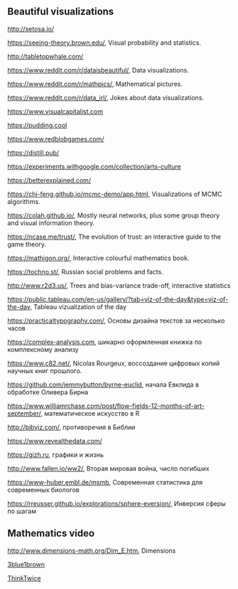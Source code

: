 ## Beautiful visualizations

http://setosa.io/

https://seeing-theory.brown.edu/, Visual probability and statistics.

http://tabletopwhale.com/

https://www.reddit.com/r/dataisbeautiful/, Data visualizations. 

https://www.reddit.com/r/mathpics/, Mathematical pictures.

https://www.reddit.com/r/data_irl/, Jokes about data visualizations.

https://www.visualcapitalist.com

https://pudding.cool

https://www.redblobgames.com/

https://distill.pub/

https://experiments.withgoogle.com/collection/arts-culture

https://betterexplained.com/

https://chi-feng.github.io/mcmc-demo/app.html, Visualizations of MCMC algorithms.

https://colah.github.io/, Mostly neural networks, plus some group theory and visual information theory.

https://ncase.me/trust/, The evolution of trust: an interactive guide to the game theory.

https://mathigon.org/, Interactive colourful mathematics book.

https://tochno.st/, Russian social problems and facts.

http://www.r2d3.us/, Trees and bias-variance trade-off, interactive statistics

https://public.tableau.com/en-us/gallery/?tab=viz-of-the-day&type=viz-of-the-day, Tableau vizualization of the day

https://practicaltypography.com/, Основы дизайна текстов за несколько часов

https://complex-analysis.com, шикарно оформленная книжка по комплексному анализу

https://www.c82.net/, Nicolas Rourgeux, воссоздание цифровых копий научных книг прошлого. 

https://github.com/jemmybutton/byrne-euclid, начала Евклида в обработке Оливера Бирна

https://www.williamrchase.com/post/flow-fields-12-months-of-art-september/, математическое искусство в R

http://bibviz.com/, противоречия в Библии

https://www.revealthedata.com/

https://gizh.ru, графики и жизнь

http://www.fallen.io/ww2/, Вторая мировая война, число погибших

https://www-huber.embl.de/msmb, Современная статистика для современных биологов

https://rreusser.github.io/explorations/sphere-eversion/, Инверсия сферы по шагам

## Mathematics video

http://www.dimensions-math.org/Dim_E.htm, Dimensions

[3blue1brown](https://www.youtube.com/channel/UCYO_jab_esuFRV4b17AJtAw)

[ThinkTwice](https://www.youtube.com/channel/UC9yt3wz-6j19RwD5m5f6HSg)




